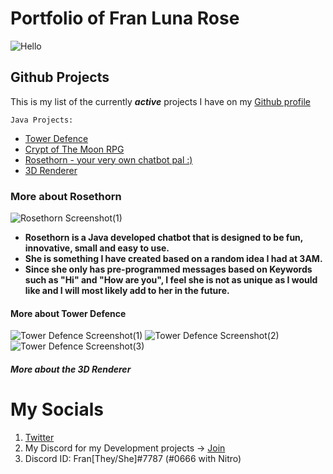 # Portfolio of Fran Luna Rose
![Hello](https://c.tenor.com/Py3PtpNEJJ0AAAAd/cat-lurking.gif)


## Github Projects 
This is my list of the currently _**active**_ projects I have on my [Github profile](https://github.com/FranFranJams)

`Java Projects:`
- [Tower Defence](https://github.com/FranFranJams/Java-Tower-Defense)
- [Crypt of The Moon RPG](https://github.com/FranFranJams/MoonCryptTheGame)
- [Rosethorn - your very own chatbot pal :)](https://github.com/FranFranJams/rosethorn)
- [3D Renderer](https://github.com/FranFranJams/3D-Graphics-Renderer)


### More about Rosethorn
![Rosethorn Screenshot(1)](https://i.hep.gg/VjGNCVCn6)
- __Rosethorn is a Java developed chatbot that is designed to be fun, innovative, small and easy to use.__
- __She is something I have created based on a random idea I had at 3AM.__
- __Since she only has pre-programmed messages based on Keywords such as "Hi" and "How are you", I feel she is not as unique as I would like and I will most likely add to her in the future.__

#### More about Tower Defence   
![Tower Defence Screenshot(1)](https://i.hep.gg/JfKDFUBg66)
![Tower Defence Screenshot(2)](https://i.hep.gg/tCFHe6S-T)
![Tower Defence Screenshot(3)](https://i.hep.gg/DWUlAXQYP)


##### More about the 3D Renderer



# My Socials
1. [Twitter](https://twitter.com/_FranFranJams_)
2. My Discord for my Development projects -> [Join](https://discord.gg/RuFCDdaHyN)
3. Discord ID: Fran[They/She]#7787 (#0666 with Nitro)
